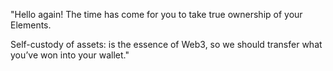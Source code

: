 "Hello again! The time has come for you to take true ownership of your Elements.

Self-custody of assets: is the essence of Web3, so we should transfer what you’ve won into your wallet."
